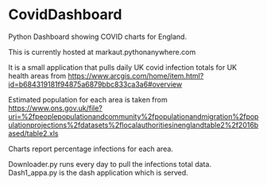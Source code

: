 # CovidDashboard
Python Dashboard showing COVID charts for England. 

This is currently hosted at markaut.pythonanywhere.com

It is a small application that pulls daily UK covid infection totals for UK health areas from
https://www.arcgis.com/home/item.html?id=b684319181f94875a6879bbc833ca3a6#overview

Estimated population for each area is taken from 
https://www.ons.gov.uk/file?uri=%2fpeoplepopulationandcommunity%2fpopulationandmigration%2fpopulationprojections%2fdatasets%2flocalauthoritiesinenglandtable2%2f2016based/table2.xls

Charts report percentage infections for each area.

Downloader.py runs every day to pull the infections total data. Dash1_appa.py is the dash application which is served.
